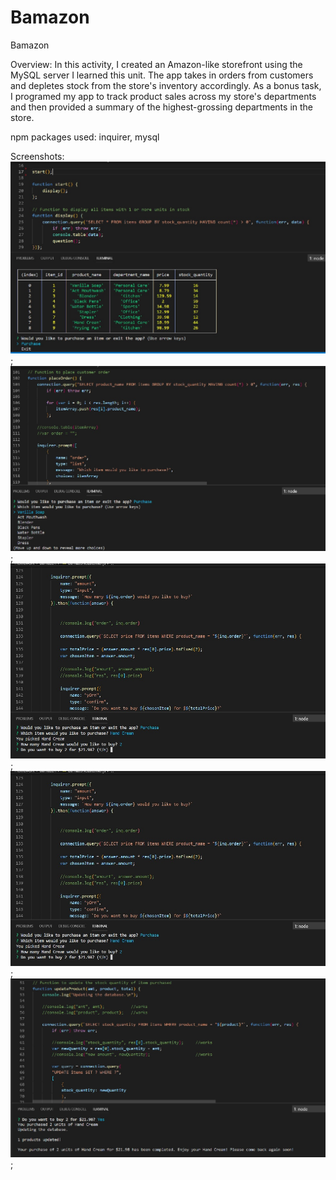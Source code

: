 # Bamazon
Bamazon

Overview:
In this activity, I created an Amazon-like storefront using the MySQL server I learned this unit. The app takes in orders from customers and depletes stock from the store's inventory accordingly. As a bonus task, I programed my app to track product sales across my store's departments and then provided a summary of the highest-grossing departments in the store.

npm packages used: inquirer, mysql

Screenshots:
![App Start Screenshot](images/start_screenshot.jpg);
![Select Item Screenshot](images/item.selection_screenshot.jpg);
![Select Quantity Screenshot](images/how.many_screenshot.jpg);
![Confirmation Screenshot](images/confirmation_screenshot.jpg);
![Update Server Screenshot](images/update.item_screenshot.jpg);

